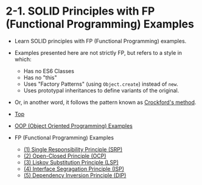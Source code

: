 # 2-1. SOLID Principles with FP (Functional Programming) Examples

- Learn SOLID principles with FP (Functional Programming) examples.
- Examples presented here are not strictly FP, but refers to a style in which:
  - Has no ES6 Classes
  - Has no "this"
  - Uses "Factory Patterns" (using `Object.create`) instead of `new`.
  - Uses prototypal inheritances to define variants of the original.
- Or, in another word, it follows the pattern known as [Crockford's method](https://www.crockford.com/javascript/prototypal.html).

- [Top](../../README.md)
- [OOP (Object Oriented Programming) Examples](../oop/oop.md)
- FP (Functional Programming) Examples
  - [(1) Single Responsibility Principle (SRP)](1_single_responsibility.md)
  - [(2) Open-Closed Principle (OCP)](2_open_closed.md)
  - [(3) Liskov Substitution Principle (LSP)](3_liskov_substitution.md)
  - [(4) Interface Segragation Principle (ISP)](4_interface_segragation.md)
  - [(5) Dependency Inversion Principle (DIP)](5_dependency_inversion.md)

